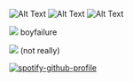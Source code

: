 ![Alt Text](https://64.media.tumblr.com/48e5118c35fe6696ea795cff3923af0a/e8ca1c81101a018c-ef/s100x200/7de1f15bc43cbe5a9d2e9a58f8cdf1bce0343671.pnj)
![Alt Text](https://64.media.tumblr.com/7f34c15bf08c9dd6b879443bf9543b08/a2b9a9b92798b874-8c/s100x200/ca458d345e9433eca308984c636ad6e20e1da4c4.gifv)
![Alt Text](https://64.media.tumblr.com/844652d1cf8d2c0fab25d6dd0c199452/473928ea48888009-d1/s100x200/e713bd7fe02ec050ecd9cda77e85c0378864a3ee.jpg)

![](https://yokai.crd.co/assets/images/gallery01/1ba0ce99.gif?v=b4df531c) boyfailure

![](https://komarev.com/ghpvc/?username=your-github-username&color=green) (not really)

[![spotify-github-profile](https://spotify-github-profile.kittinanx.com/api/view?uid=ait8zp4hh1ty2umleto5ancen&cover_image=false&theme=default&show_offline=false&background_color=0d1217&interchange=true)](https://github.com/kittinan/spotify-github-profile)
